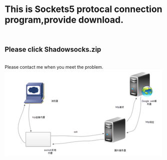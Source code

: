 <h1>This is Sockets5 protocal connection program,provide download.</h1></br>
<h2><b>Please click Shadowsocks.zip</b></h2></br>
Please contact me when you meet the problem.</br>
<img src = "7e520a634b13ecab4fc9aeaf99e42b66.png" alt = "picture error"></img>
